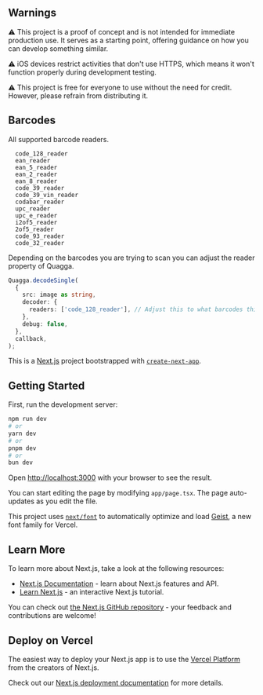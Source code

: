 ## Warnings

⚠️ This project is a proof of concept and is not intended for immediate production use. It serves as a starting point, offering guidance on how you can develop something similar.

⚠️ iOS devices restrict activities that don't use HTTPS, which means it won't function properly during development testing.

⚠️ This project is free for everyone to use without the need for credit. However, please refrain from distributing it.

## Barcodes

All supported barcode readers.

```
  code_128_reader
  ean_reader
  ean_5_reader
  ean_2_reader
  ean_8_reader
  code_39_reader
  code_39_vin_reader
  codabar_reader
  upc_reader
  upc_e_reader
  i2of5_reader
  2of5_reader
  code_93_reader
  code_32_reader
```

Depending on the barcodes you are trying to scan you can adjust the reader property of Quagga.

```ts
Quagga.decodeSingle(
  {
    src: image as string,
    decoder: {
      readers: ['code_128_reader'], // Adjust this to what barcodes this service is supposed to read.
    },
    debug: false,
  },
  callback,
);
```

This is a [Next.js](https://nextjs.org) project bootstrapped with [`create-next-app`](https://nextjs.org/docs/app/api-reference/cli/create-next-app).

## Getting Started

First, run the development server:

```bash
npm run dev
# or
yarn dev
# or
pnpm dev
# or
bun dev
```

Open [http://localhost:3000](http://localhost:3000) with your browser to see the result.

You can start editing the page by modifying `app/page.tsx`. The page auto-updates as you edit the file.

This project uses [`next/font`](https://nextjs.org/docs/app/building-your-application/optimizing/fonts) to automatically optimize and load [Geist](https://vercel.com/font), a new font family for Vercel.

## Learn More

To learn more about Next.js, take a look at the following resources:

- [Next.js Documentation](https://nextjs.org/docs) - learn about Next.js features and API.
- [Learn Next.js](https://nextjs.org/learn) - an interactive Next.js tutorial.

You can check out [the Next.js GitHub repository](https://github.com/vercel/next.js) - your feedback and contributions are welcome!

## Deploy on Vercel

The easiest way to deploy your Next.js app is to use the [Vercel Platform](https://vercel.com/new?utm_medium=default-template&filter=next.js&utm_source=create-next-app&utm_campaign=create-next-app-readme) from the creators of Next.js.

Check out our [Next.js deployment documentation](https://nextjs.org/docs/app/building-your-application/deploying) for more details.
